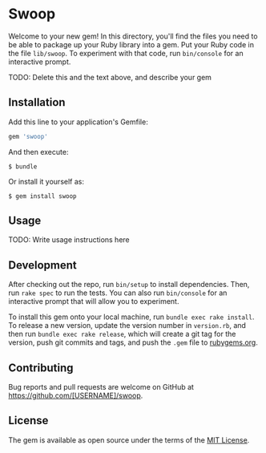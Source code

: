 # Swoop

Welcome to your new gem! In this directory, you'll find the files you need to be able to package up your Ruby library into a gem. Put your Ruby code in the file `lib/swoop`. To experiment with that code, run `bin/console` for an interactive prompt.

TODO: Delete this and the text above, and describe your gem

## Installation

Add this line to your application's Gemfile:

```ruby
gem 'swoop'
```

And then execute:

    $ bundle

Or install it yourself as:

    $ gem install swoop

## Usage

TODO: Write usage instructions here

## Development

After checking out the repo, run `bin/setup` to install dependencies. Then, run `rake spec` to run the tests. You can also run `bin/console` for an interactive prompt that will allow you to experiment.

To install this gem onto your local machine, run `bundle exec rake install`. To release a new version, update the version number in `version.rb`, and then run `bundle exec rake release`, which will create a git tag for the version, push git commits and tags, and push the `.gem` file to [rubygems.org](https://rubygems.org).

## Contributing

Bug reports and pull requests are welcome on GitHub at https://github.com/[USERNAME]/swoop.


## License

The gem is available as open source under the terms of the [MIT License](http://opensource.org/licenses/MIT).

